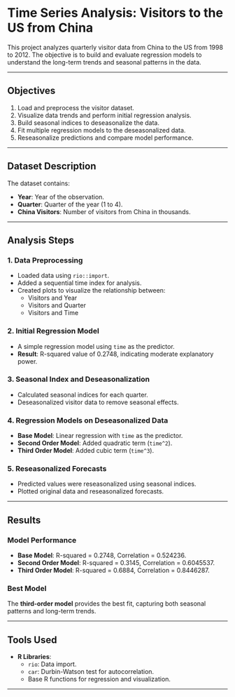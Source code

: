 # Time Series Analysis: Visitors to the US from China

This project analyzes quarterly visitor data from China to the US from 1998 to 2012. The objective is to build and evaluate regression models to understand the long-term trends and seasonal patterns in the data.

---

## Objectives
1. Load and preprocess the visitor dataset.
2. Visualize data trends and perform initial regression analysis.
3. Build seasonal indices to deseasonalize the data.
4. Fit multiple regression models to the deseasonalized data.
5. Reseasonalize predictions and compare model performance.

---

## Dataset Description
The dataset contains:
- **Year**: Year of the observation.
- **Quarter**: Quarter of the year (1 to 4).
- **China Visitors**: Number of visitors from China in thousands.

---

## Analysis Steps

### 1. Data Preprocessing
- Loaded data using `rio::import`.
- Added a sequential time index for analysis.
- Created plots to visualize the relationship between:
  - Visitors and Year
  - Visitors and Quarter
  - Visitors and Time

### 2. Initial Regression Model
- A simple regression model using `time` as the predictor.
- **Result**: R-squared value of 0.2748, indicating moderate explanatory power.

### 3. Seasonal Index and Deseasonalization
- Calculated seasonal indices for each quarter.
- Deseasonalized visitor data to remove seasonal effects.

### 4. Regression Models on Deseasonalized Data
- **Base Model**: Linear regression with `time` as the predictor.
- **Second Order Model**: Added quadratic term (`time^2`).
- **Third Order Model**: Added cubic term (`time^3`).

### 5. Reseasonalized Forecasts
- Predicted values were reseasonalized using seasonal indices.
- Plotted original data and reseasonalized forecasts.

---

## Results

### Model Performance
- **Base Model**: R-squared = 0.2748, Correlation = 0.524236.
- **Second Order Model**: R-squared = 0.3145, Correlation = 0.6045537.
- **Third Order Model**: R-squared = 0.6884, Correlation = 0.8446287.

### Best Model
The **third-order model** provides the best fit, capturing both seasonal patterns and long-term trends.

---

## Tools Used
- **R Libraries**:
  - `rio`: Data import.
  - `car`: Durbin-Watson test for autocorrelation.
  - Base R functions for regression and visualization.

---
